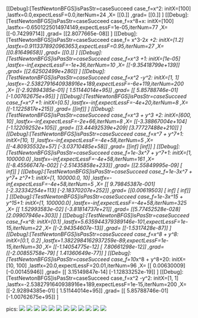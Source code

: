 [[Debug]:[TestNewtonBFGS]isPasStr=caseSucceed case_f=x^2:
 initX=[100]
,lastfx=0.0,expectLessF=0.0,iterNum=24
,X=
[[0.]]
,grad=
[[0.]]
]
[[Debug]:[TestNewtonBFGS]isPasStr=caseSucceed case_f=x^8+x:
 initX=[100]
,lastfx=-0.6501225014974149,expectLessF=1e-05,iterNum=77
,X=
[[-0.74299714]]
,grad=
[[2.8077665e-08]]
]
[[Debug]:[TestNewtonBFGS]isPasStr=caseSucceed case_f= x^3-2*x +2:
 initX=[1.2]
,lastfx=0.9113378920963653,expectLessF=0.95,iterNum=27
,X=
[[0.81649658]]
,grad=
[[0.]]
]
[[Debug]:[TestNewtonBFGS]isPasStr=caseSucceed case_f=x^3 +1:
 initX=[1e-05]
,lastfx=-inf,expectLessF=-1e+36,iterNum=10
,X=
[[-9.35418799e+139]]
,grad=
[[2.62502499e+280]]
]
[[Debug]:[TestNewtonBFGS]isPasStr=caseSucceed case_f=x^2 -y^2:
 initX=[1, 1]
,lastfx=-2.5382791640938916e+189,expectLessF=-6e+119,iterNum=200
,X=
[[-2.92894385e-01]
 [ 1.51144014e+95]]
,grad=
[[ 5.85788746e-01]
 [-1.00762675e+95]]
]
[[Debug]:[TestNewtonBFGS]isPasStr=caseSucceed case_f=x^7 +1:
 initX=[0.5]
,lastfx=-inf,expectLessF=-4e+20,iterNum=8
,X=
[[-1.1225817e+215]]
,grad=
[[inf]]
]
[[Debug]:[TestNewtonBFGS]isPasStr=caseSucceed case_f=x^3 + y^3 +2:
 initX=[600, 10]
,lastfx=-inf,expectLessF=-2e+66,iterNum=8
,X=
[[-3.38867004e+104]
 [-1.12209252e+105]]
,grad=
[[3.44492539e+209]
 [3.77727488e+210]]
]
[[Debug]:[TestNewtonBFGS]isPasStr=caseSucceed case_f=x^7 + y^7+1:
 initX=[10, 1]
,lastfx=-inf,expectLessF=-4e+58,iterNum=5
,X=
[[-4.80935532e+57]
 [-3.03710485e+58]]
,grad=
[[inf]
 [inf]]
]
[[Debug]:[TestNewtonBFGS]isPasStr=caseSucceed case_f=1e-3x^7 + y^7+1:
 initX=[1, 100000.0]
,lastfx=-inf,expectLessF=-4e+58,iterNum=161
,X=
[[-8.45566747e-002]
 [-2.51435858e+233]]
,grad=
[[2.55849995e-09]
 [           inf]]
]
[[Debug]:[TestNewtonBFGS]isPasStr=caseSucceed case_f=1e-3x^7 + y^7+ z^7+1:
 initX=[1, 100000.0, 10]
,lastfx=-inf,expectLessF=-4e+58,iterNum=5
,X=
[[ 9.79845387e-001]
 [-2.32334254e+113]
 [-2.18370207e+252]]
,grad=
[[0.00619503]
 [       inf]
 [       inf]]
]
[[Debug]:[TestNewtonBFGS]isPasStr=caseSucceed case_f=1e-3x^15 + y^15+1:
 initX=[1, 100000.0]
,lastfx=-inf,expectLessF=-4e+58,iterNum=325
,X=
[[ 1.52993583e-02]
 [-3.81814737e+21]]
,grad=
[[5.77452528e-028]
 [2.09907946e+303]]
]
[[Debug]:[TestNewtonBFGS]isPasStr=caseSucceed case_f=x^8:
 initX=[0.1]
,lastfx=5.635944379389146e-101,expectLessF=1e-15,iterNum=22
,X=
[[-2.94354607e-13]]
,grad=
[[-1.5317428e-87]]
]
[[Debug]:[TestNewtonBFGS]isPasStr=caseSucceed case_f=x^8 + y^8:
 initX=[0.1, 0.2]
,lastfx=1.3822984162937259e-89,expectLessF=1e-15,iterNum=30
,X=
[[-1.14054775e-12]
 [ 7.80661298e-12]]
,grad=
[[-2.00855758e-79]
 [ 1.41360649e-77]]
]
[[Debug]:[TestNewtonBFGS]isPasStr=caseSucceed case_f=10*x^8 + y^8+20:
 initX=[10, 100]
,lastfx=20.0,expectLessF=20.01,iterNum=96
,X=
[[ 0.00630009]
 [-0.00145946]]
,grad=
[[ 3.15149847e-14]
 [-1.12833252e-19]]
]
[[Debug]:[TestNewtonBFGS]isPasStr=caseSucceed case_f=x^2 -y^2:
 initX=[1, 1]
,lastfx=-2.5382791640938916e+189,expectLessF=1e-15,iterNum=200
,X=
[[-2.92894385e-01]
 [ 1.51144014e+95]]
,grad=
[[ 5.85788746e-01]
 [-1.00762675e+95]]
]

pics:
![](pics/BFGS/BFGS_1.png)
![](pics/BFGS/BFGS_2.png)
![](pics/BFGS/BFGS_3.png)
![](pics/BFGS/BFGS_4.png)
![](pics/BFGS/BFGS_5.png)
![](pics/BFGS/BFGS_6.png)
![](pics/BFGS/BFGS_7.png)
![](pics/BFGS/BFGS_8.png)
![](pics/BFGS/BFGS_9.png)
![](pics/BFGS/BFGS_10.png)
![](pics/BFGS/BFGS_11.png)
![](pics/BFGS/BFGS_12.png)

